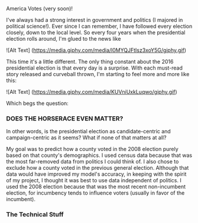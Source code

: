 America Votes (very soon)!  
  
I've always had a strong interest in government and politics (I majored in political science!). Ever since I can remember, I have followed every election closely, down to the local level. So every four years when the presidential election rolls around, I'm glued to the news like

![Alt Text] (https://media.giphy.com/media/l0MYQJFtIsz3xoY5G/giphy.gif)

This time it's a little different. The only thing constant about the 2016 presidential election is that every day is a surprise. With each must-read story released and curveball thrown, I'm starting to feel more and more like this:

![Alt Text] (https://media.giphy.com/media/KUVniUxkLuqwo/giphy.gif)

Which begs the question:  
### DOES THE HORSERACE EVEN MATTER?  
In other words, is the presidential election as candidate-centric and campaign-centric as it seems? What if none of that matters at all?  

My goal was to predict how a county voted in the 2008 election purely based on that county's demographics. I used census data because that was the most far-removed data from politics I could think of. I also chose to exclude how a county voted in the previous general election. Although that data would have improved my model's accuracy, in keeping with the spirit of my project, I thought it was best to use data independent of politics. I used the 2008 election because that was the most recent non-incumbent election, for incumbency tends to influence voters (usually in favor of the incumbent).  
  
### The Technical Stuff  
